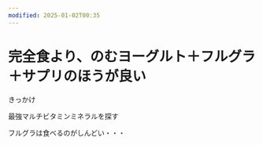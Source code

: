 ```yaml
---
modified: 2025-01-02T00:35
---
```

# 完全食より、のむヨーグルト＋フルグラ＋サプリのほうが良い

きっかけ

最強マルチビタミンミネラルを探す

フルグラは食べるのがしんどい・・・
